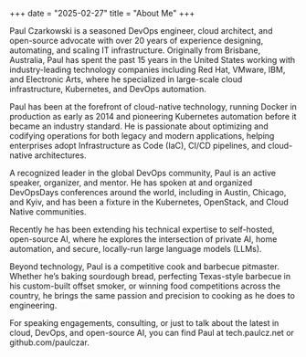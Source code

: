 +++
date = "2025-02-27"
title = "About Me"
+++

Paul Czarkowski is a seasoned DevOps engineer, cloud architect, and open-source advocate with over 20 years of experience designing, automating, and scaling IT infrastructure. Originally from Brisbane, Australia, Paul has spent the past 15 years in the United States working with industry-leading technology companies including Red Hat, VMware, IBM, and Electronic Arts, where he specialized in large-scale cloud infrastructure, Kubernetes, and DevOps automation.

Paul has been at the forefront of cloud-native technology, running Docker in production as early as 2014 and pioneering Kubernetes automation before it became an industry standard. He is passionate about optimizing and codifying operations for both legacy and modern applications, helping enterprises adopt Infrastructure as Code (IaC), CI/CD pipelines, and cloud-native architectures.

A recognized leader in the global DevOps community, Paul is an active speaker, organizer, and mentor. He has spoken at and organized DevOpsDays conferences around the world, including in Austin, Chicago, and Kyiv, and has been a fixture in the Kubernetes, OpenStack, and Cloud Native communities. 

Recently he has been extending his technical expertise to self-hosted, open-source AI, where he explores the intersection of private AI, home automation, and secure, locally-run large language models (LLMs).

Beyond technology, Paul is a competitive cook and barbecue pitmaster. Whether he’s baking sourdough bread, perfecting Texas-style barbecue in his custom-built offset smoker, or winning food competitions across the country, he brings the same passion and precision to cooking as he does to engineering.

For speaking engagements, consulting, or just to talk about the latest in cloud, DevOps, and open-source AI, you can find Paul at tech.paulcz.net or github.com/paulczar.
